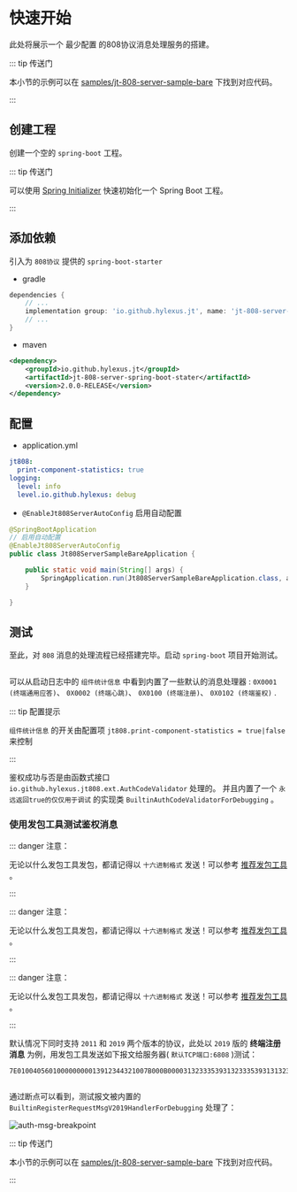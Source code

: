 # 快速开始

此处将展示一个 最少配置 的808协议消息处理服务的搭建。

::: tip 传送门

本小节的示例可以在 [samples/jt-808-server-sample-bare](https://github.com/hylexus/jt-framework-samples-maven/tree/master/jt-808-server-sample-bare) 下找到对应代码。

:::

## 创建工程

创建一个空的 `spring-boot` 工程。

::: tip 传送门

可以使用 [Spring Initializer](https://start.spring.io) 快速初始化一个 Spring Boot 工程。

:::

## 添加依赖

引入为 `808协议` 提供的 `spring-boot-starter`

- gradle

```groovy
dependencies {
	// ...
	implementation group: 'io.github.hylexus.jt', name: 'jt-808-server-spring-boot-stater', version: "2.0.0-RELEASE"
    // ...
}
```

- maven

```xml
<dependency>
    <groupId>io.github.hylexus.jt</groupId>
    <artifactId>jt-808-server-spring-boot-stater</artifactId>
    <version>2.0.0-RELEASE</version>
</dependency>
```

## 配置

- application.yml

```yaml
jt808:
  print-component-statistics: true
logging:
  level: info
  level.io.github.hylexus: debug
```

- `@EnableJt808ServerAutoConfig` 启用自动配置

```java
@SpringBootApplication
// 启用自动配置
@EnableJt808ServerAutoConfig
public class Jt808ServerSampleBareApplication {

    public static void main(String[] args) {
        SpringApplication.run(Jt808ServerSampleBareApplication.class, args);
    }

}
```

## 测试

至此，对 `808` 消息的处理流程已经搭建完毕。启动 `spring-boot` 项目开始测试。

<p class="">
    <img :src="$withBase('/img/v2/print-component-statistics.png')"/>
</p>

可以从启动日志中的 `组件统计信息` 中看到内置了一些默认的消息处理器 : `0X0001 (终端通用应答)`、 `0X0002 (终端心跳)`、 `0X0100 (终端注册)`、 `0X0102 (终端鉴权)` .

::: tip 配置提示

`组件统计信息` 的开关由配置项 `jt808.print-component-statistics = true|false` 来控制

:::

鉴权成功与否是由函数式接口 `io.github.hylexus.jt808.ext.AuthCodeValidator` 处理的。
并且内置了一个 `永远返回true的仅仅用于调试` 的实现类 `BuiltinAuthCodeValidatorForDebugging` 。

### 使用发包工具测试鉴权消息

::: danger 注意：

无论以什么发包工具发包，都请记得以 `十六进制格式` 发送！可以参考 [推荐发包工具](/v2/jt-808/guide/FAQ/debug.md#调试工具) 。

:::

::: danger 注意：

无论以什么发包工具发包，都请记得以 `十六进制格式` 发送！可以参考 [推荐发包工具](/v2/jt-808/guide/FAQ/debug.md#调试工具) 。

:::

::: danger 注意：

无论以什么发包工具发包，都请记得以 `十六进制格式` 发送！可以参考 [推荐发包工具](/v2/jt-808/guide/FAQ/debug.md#调试工具) 。

:::

默认情况下同时支持 `2011` 和 `2019` 两个版本的协议，此处以 `2019` 版的 **终端注册消息** 为例，用发包工具发送如下报文给服务器( `默认TCP端口:6808` )测试：

```
7E010040560100000000013912344321007B000B0000313233353931323335393131323334353637383930313233343536373839303132333435363738393069643132333435363738393031323334353637383930313233343536373801B8CA4A2D3635343332313C7E
```

<p class="">
    <img :src="$withBase('/img/v2/auth-msg-debug.png')"/>
</p>

通过断点可以看到，测试报文被内置的 `BuiltinRegisterRequestMsgV2019HandlerForDebugging` 处理了：

<p class="">
    <img :src="$withBase('/img/v2/auth-msg-breakpoint.png')" alt="auth-msg-breakpoint">
</p>

::: tip 传送门

本小节的示例可以在 [samples/jt-808-server-sample-bare](https://github.com/hylexus/jt-framework-samples-maven/tree/master/jt-808-server-sample-bare) 下找到对应代码。

:::
